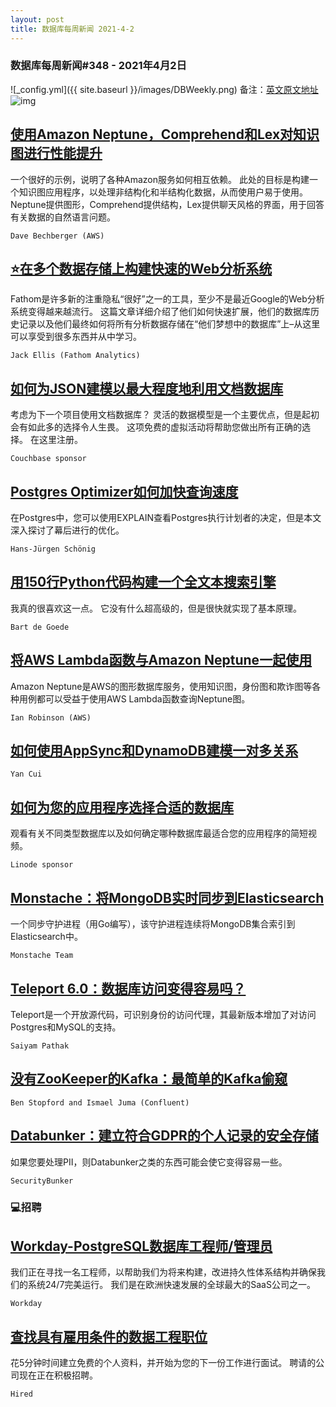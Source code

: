 ```yaml
---
layout: post
title: 数据库每周新闻 2021-4-2
---
```

### 数据库每周新闻#348 - 2021年4月2日
![_config.yml]({{ site.baseurl }}/images/DBWeekly.png)
备注：[英文原文地址](https://dbweekly.com/issues/348)
![img](https://res.cloudinary.com/cpress/image/upload/w_1280,e_sharpen:60/n1aluw2kjbks6amohwjz.jpg)


## [使用Amazon Neptune，Comprehend和Lex对知识图进行性能提升](https://dbweekly.com/link/105765/web)
一个很好的示例，说明了各种Amazon服务如何相互依赖。 此处的目标是构建一个知识图应用程序，以处理非结构化和半结构化数据，从而使用户易于使用。 Neptune提供图形，Comprehend提供结构，Lex提供聊天风格的界面，用于回答有关数据的自然语言问题。

`Dave Bechberger (AWS)`


## [⭐️在多个数据存储上构建快速的Web分析系统](https://dbweekly.com/link/105766/web)
Fathom是许多新的注重隐私“很好”之一的工具，至少不是最近Google的Web分析系统变得越来越流行。 这篇文章详细介绍了他们如何快速扩展，他们的数据库历史记录以及他们最终如何将所有分析数据存储在“他们梦想中的数据库”上–从这里可以享受到很多东西并从中学习。

`Jack Ellis (Fathom Analytics)`


## [如何为JSON建模以最大程度地利用文档数据库](https://dbweekly.com/link/105768/web)
考虑为下一个项目使用文档数据库？ 灵活的数据模型是一个主要优点，但是起初会有如此多的选择令人生畏。 这项免费的虚拟活动将帮助您做出所有正确的选择。 在这里注册。

`Couchbase sponsor`


## [Postgres Optimizer如何加快查询速度](https://dbweekly.com/link/105769/web)
在Postgres中，您可以使用EXPLAIN查看Postgres执行计划者的决定，但是本文深入探讨了幕后进行的优化。

`Hans-Jürgen Schönig`


## [用150行Python代码构建一个全文本搜索引擎](https://dbweekly.com/link/105771/web)
我真的很喜欢这一点。 它没有什么超高级的，但是很快就实现了基本原理。

`Bart de Goede`


## [将AWS Lambda函数与Amazon Neptune一起使用](https://dbweekly.com/link/105774/web)
Amazon Neptune是AWS的图形数据库服务，使用知识图，身份图和欺诈图等各种用例都可以受益于使用AWS Lambda函数查询Neptune图。

`Ian Robinson (AWS)`


## [如何使用AppSync和DynamoDB建模一对多关系](https://dbweekly.com/link/105775/web)

`Yan Cui`


## [如何为您的应用程序选择合适的数据库](https://dbweekly.com/link/105776/web)
观看有关不同类型数据库以及如何确定哪种数据库最适合您的应用程序的简短视频。

`Linode sponsor`


## [Monstache：将MongoDB实时同步到Elasticsearch](https://dbweekly.com/link/105777/web)
一个同步守护进程（用Go编写），该守护进程连续将MongoDB集合索引到Elasticsearch中。

`Monstache Team`


## [Teleport 6.0：数据库访问变得容易吗？](https://dbweekly.com/link/105778/web)
Teleport是一个开放源代码，可识别身份的访问代理，其最新版本增加了对访问Postgres和MySQL的支持。

`Saiyam Pathak`


## [没有ZooKeeper的Kafka：最简单的Kafka偷窥](https://dbweekly.com/link/105779/web)

`Ben Stopford and Ismael Juma (Confluent)`


## [Databunker：建立符合GDPR的个人记录的安全存储](https://dbweekly.com/link/105780/web)
如果您要处理PII，则Databunker之类的东西可能会使它变得容易一些。

`SecurityBunker`

### 💻招聘

## [Workday-PostgreSQL数据库工程师/管理员](https://dbweekly.com/link/105781/web)
我们正在寻找一名工程师，以帮助我们为将来构建，改进持久性体系结构并确保我们的系统24/7完美运行。 我们是在欧洲快速发展的全球最大的SaaS公司之一。

`Workday`


## [查找具有雇用条件的数据工程职位](https://dbweekly.com/link/105782/web)
花5分钟时间建立免费的个人资料，并开始为您的下一份工作进行面试。 聘请的公司现在正在积极招聘。

`Hired`
